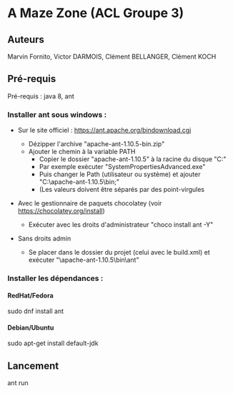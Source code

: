 # A Maze Zone (ACL Groupe 3)

## Auteurs

Marvin Fornito, Victor DARMOIS, Clément BELLANGER, Clément KOCH

## Pré-requis

Pré-requis : java 8, ant

### Installer ant sous windows :

- Sur le site officiel : https://ant.apache.org/bindownload.cgi
	* Dézipper l'archive "apache-ant-1.10.5-bin.zip"
	* Ajouter le chemin à la variable PATH
		* Copier le dossier "apache-ant-1.10.5" à la racine du disque "C:\"
		* Par exemple exécuter "SystemPropertiesAdvanced.exe"
		* Puis changer le Path (utilisateur ou système) et ajouter "C:\apache-ant-1.10.5\bin;"
		* (Les valeurs doivent être séparés par des point-virgules
- Avec le gestionnaire de paquets chocolatey (voir https://chocolatey.org/install)
	* Exécuter avec les droits d'administrateur  "choco install ant -Y"

- Sans droits admin
	* Se placer dans le dossier du projet (celui avec le build.xml) et exécuter "<chemin>\apache-ant-1.10.5\bin\ant"
### Installer les dépendances :

#### RedHat/Fedora

sudo dnf install ant

#### Debian/Ubuntu

sudo apt-get install default-jdk
	
## Lancement

ant run
